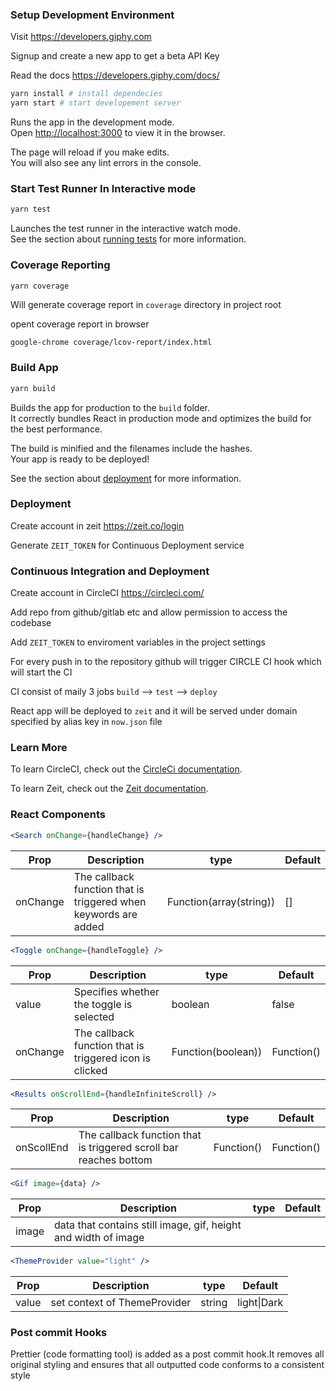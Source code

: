 ### Setup Development Environment

Visit https://developers.giphy.com

Signup and create a new app to get a beta API Key

Read the docs https://developers.giphy.com/docs/

```sh
yarn install # install dependecies
yarn start # start developement server
```

Runs the app in the development mode.<br>
Open [http://localhost:3000](http://localhost:3000) to view it in the browser.

The page will reload if you make edits.<br>
You will also see any lint errors in the console.

### Start Test Runner In Interactive mode

```sh
yarn test
```

Launches the test runner in the interactive watch mode.<br>
See the section about [running tests](https://facebook.github.io/create-react-app/docs/running-tests) for more information.

### Coverage Reporting

```sh
yarn coverage
```

Will generate coverage report in `coverage` directory in project root

opent coverage report in browser

```
google-chrome coverage/lcov-report/index.html
```

### Build App

```sh
yarn build
```

Builds the app for production to the `build` folder.<br>
It correctly bundles React in production mode and optimizes the build for the best performance.

The build is minified and the filenames include the hashes.<br>
Your app is ready to be deployed!

See the section about [deployment](https://facebook.github.io/create-react-app/docs/deployment) for more information.

### Deployment

Create account in zeit https://zeit.co/login

Generate `ZEIT_TOKEN` for Continuous Deployment service

### Continuous Integration and Deployment

Create account in CircleCI https://circleci.com/

Add repo from github/gitlab etc and allow permission to access the codebase

Add `ZEIT_TOKEN` to enviroment variables in the project settings

For every push in to the repository github will trigger CIRCLE CI hook which will start the CI

CI consist of maily 3 jobs `build` --> `test` --> `deploy`

React app will be deployed to `zeit` and it will be served under domain specified by alias key in `now.json` file

### Learn More

To learn CircleCI, check out the [CircleCi documentation](https://circleci.com/docs).

To learn Zeit, check out the [Zeit documentation](https://zeit.co/docs).

### React Components

```jsx
<Search onChange={handleChange} />
```

| Prop     | Description                                                     | type                    | Default |
| -------- | --------------------------------------------------------------- | ----------------------- | ------- |
| onChange | The callback function that is triggered when keywords are added | Function(array(string)) | []      |

```jsx
<Toggle onChange={handleToggle} />
```

| Prop     | Description                                             | type               | Default    |
| -------- | ------------------------------------------------------- | ------------------ | ---------- |
| value    | Specifies whether the toggle is selected                | boolean            | false      |
| onChange | The callback function that is triggered icon is clicked | Function(boolean)) | Function() |

```jsx
<Results onScrollEnd={handleInfiniteScroll} />
```

| Prop       | Description                                                       | type       | Default    |
| ---------- | ----------------------------------------------------------------- | ---------- | ---------- |
| onScollEnd | The callback function that is triggered scroll bar reaches bottom | Function() | Function() |

```jsx
<Gif image={data} />
```

| Prop  | Description                                                    | type | Default |
| ----- | -------------------------------------------------------------- | ---- | ------- |
| image | data that contains still image, gif, height and width of image |      |         |

```jsx
<ThemeProvider value="light" />
```

| Prop  | Description                  | type   | Default     |
| ----- | ---------------------------- | ------ | ----------- |
| value | set context of ThemeProvider | string | light\|Dark |

### Post commit Hooks

Prettier (code formatting tool) is added as a post commit hook.It removes all original styling and ensures that all outputted code conforms to a consistent style
